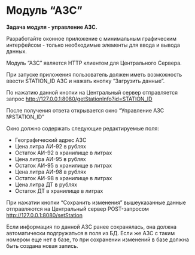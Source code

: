 ﻿# Модуль “АЗС”
**Задача модуля - управление АЗС.**

Разработайте оконное приложение с минимальным графическим интерфейсом - только необходимые элементы для ввода и вывода данных.

Модуль “АЗС” является HTTP клиентом для Центрального Сервера.

При запуске приложения пользователь должен иметь возможность ввести STATION_ID АЗС и нажать кнопку “Загрузить данные”. 

По нажатию данной кнопки на Центральный сервер отправляется запрос http://127.0.0.1:8080/getStationInfo?id=STATION_ID

После получения ответа открывается окно “Управление АЗС №STATION_ID”

Окно должно содержать следующие редактируемые поля:
- Географический адрес АЗС
- Цена литра АИ-92 в рублях
- Остаток АИ-92 в хранилище в литрах
- Цена литра АИ-95 в рублях
- Остаток АИ-95 в хранилище в литрах
- Цена литра АИ-98 в рублях
- Остаток АИ-98 в хранилище в литрах
- Цена литра ДТ в рублях
- Остаток ДТ в хранилище в литрах

При нажатии кнопки “Сохранить изменения” вышеуказанные данные отправляются на Центральный сервер POST-запросом http://127.0.0.1:8080/setStation

Если информация по данной АЗС ранее сохранялась, она должна автоматически подгружаться в поля из БД. Если же АЗС с таким номером еще нет в базе, то при сохранении изменений в базе должна быть создана новая запись.
